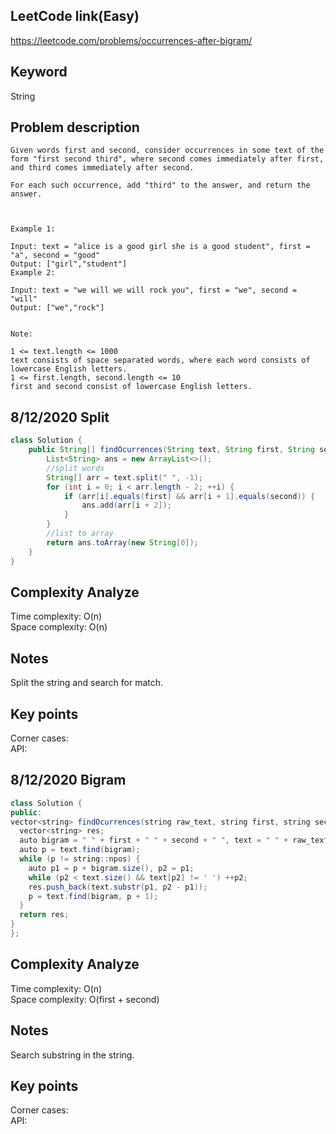 ## LeetCode link(Easy)
https://leetcode.com/problems/occurrences-after-bigram/

## Keyword
String

## Problem description
```
Given words first and second, consider occurrences in some text of the form "first second third", where second comes immediately after first, and third comes immediately after second.

For each such occurrence, add "third" to the answer, and return the answer.

 

Example 1:

Input: text = "alice is a good girl she is a good student", first = "a", second = "good"
Output: ["girl","student"]
Example 2:

Input: text = "we will we will rock you", first = "we", second = "will"
Output: ["we","rock"]
 

Note:

1 <= text.length <= 1000
text consists of space separated words, where each word consists of lowercase English letters.
1 <= first.length, second.length <= 10
first and second consist of lowercase English letters.
```
## 8/12/2020 Split

```java
class Solution {
    public String[] findOcurrences(String text, String first, String second) {
        List<String> ans = new ArrayList<>();
        //split words
        String[] arr = text.split(" ", -1);
        for (int i = 0; i < arr.length - 2; ++i) {
            if (arr[i].equals(first) && arr[i + 1].equals(second)) {
                ans.add(arr[i + 2]);
            }
        }
        //list to array
        return ans.toArray(new String[0]);
    }
}
```

## Complexity Analyze
Time complexity: O(n)\
Space complexity: O(n)

## Notes
Split the string and search for match.

## Key points
Corner cases: \
API: 

## 8/12/2020 Bigram

```java
class Solution {
public:
vector<string> findOcurrences(string raw_text, string first, string second) {
  vector<string> res;
  auto bigram = " " + first + " " + second + " ", text = " " + raw_text;
  auto p = text.find(bigram);
  while (p != string::npos) {
    auto p1 = p + bigram.size(), p2 = p1;
    while (p2 < text.size() && text[p2] != ' ') ++p2;
    res.push_back(text.substr(p1, p2 - p1));
    p = text.find(bigram, p + 1);
  }
  return res;
}
};
```

## Complexity Analyze
Time complexity: O(n)\
Space complexity: O(first + second)

## Notes
Search substring in the string.

## Key points
Corner cases: \
API:
